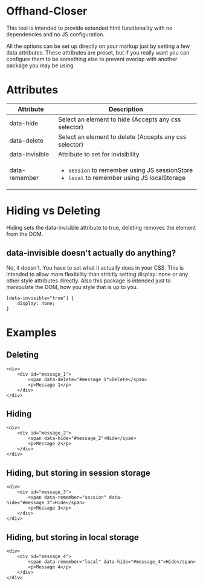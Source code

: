 # Offhand-Closer
This tool is intended to provide extended html functionality with no dependencies and no JS configuration.

All the options can be set up directly on your markup just by setting a few data attributes.  These attributes are preset, but if you really want you can configure them to be something else to prevent overlap with another package you may be using.

# Attributes
Attribute           | Description
--------------------| -------------------
data-hide           | Select an element to hide (Accepts any css selector)
data-delete         | Select an element to delete (Accepts any css selector)
data-invisible      | Attribute to set for invisibility
data-remember       | <ul><li>`session` to remember using JS sessionStore</li><li>`local` to remember using JS localStorage</li></ul>

# Hiding vs Deleting
Hiding sets the data-invisible attribute to true, deleting removes the element from the DOM.

## data-invisible doesn't actually do anything?
No, it doesn't.  You have to set what it actually does in your CSS.  This is intended to allow more flexibility than strictly setting display: none or any other style attributes directly.  Also this package is intended just to manipulate the DOM, how you style that is up to you.

```
[data-invisible="true"] {
    display: none;
}
```

# Examples
## Deleting
```
<div>
    <div id="message_1">
        <span data-delete="#message_1">Delete</span>
        <p>Message 1</p>
    </div>
</div>
```

## Hiding
```
<div>
    <div id="message_2">
        <span data-hide="#message_2">Hide</span>
        <p>Message 2</p>
    </div>
</div>
```

## Hiding, but storing in session storage
```
<div>
    <div id="message_3">
        <span data-remember="session" data-hide="#message_3">Hide</span>
        <p>Message 3</p>
    </div>
</div>
```

## Hiding, but storing in local storage
```
<div>
    <div id="message_4">
        <span data-remember="local" data-hide="#message_4">Hide</span>
        <p>Message 4</p>
    </div>
</div>
```
